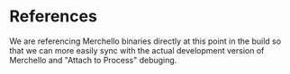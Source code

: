 # References

We are referencing Merchello binaries directly at this point in the build so that we can more easily sync with the actual development version of Merchello and "Attach to Process" debuging.